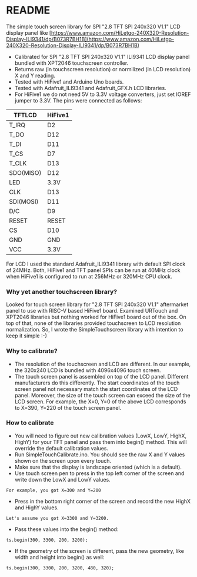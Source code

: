 # README

The simple touch screen library for SPI "2.8 TFT SPI 240x320 V1.1" LCD display
panel like [https://www.amazon.com/HiLetgo-240X320-Resolution-Display-ILI9341/dp/B073R7BH1B](https://www.amazon.com/HiLetgo-240X320-Resolution-Display-ILI9341/dp/B073R7BH1B)
- Calibrated for SPI "2.8 TFT SPI 240x320 V1.1" ILI9341 LCD display panel bundled
with XPT2046 touchscreen controller.
- Returns raw (in touchscreen resolution) or normilized (in LCD  resolution) X and Y reading.
- Tested with HiFive1 and Arduino Uno boards.
- Tested with Adafruit_ILI9341 and Adafruit_GFX.h LCD libraries.
- For HiFive1 we do not need 5V to 3.3V voltage converters, just set IOREF jumper
to 3.3V. The pins were connected as follows:

|TFTLCD    |HiFive1|
|----------|-------|
|T_IRQ     |D2     |
|T_DO      |D12    |
|T_DI      |D11    |
|T_CS      |D7     |
|T_CLK     |D13    |
|SDO(MISO) |D12    |
|LED       |3.3V   |
|CLK       |D13    |
|SDI(MOSI) |D11    |
|D/C       |D9     |
|RESET     |RESET  |
|CS        |D10    |
|GND       |GND    |
|VCC       |3.3V   |

For LCD I used the standard Adafruit_ILI9341 library with default SPI clock of 24MHz.
Both, HiFive1 and TFT panel SPIs can be run at 40MHz clock when HiFive1 is
configured to run at 256MHz or 320MHz CPU clock.

### Why yet another touchscreen library?
Looked for touch screen library for "2.8 TFT SPI 240x320 V1.1" aftermarket panel
to use with RISC-V based HiFive1 board. Examined URTouch and XPT2046 libraries
but nothing worked for HiFive1 board out of the box. On top of that, none of the
libraries provided touchscreen to LCD resolution normalization.
So, I wrote the SimpleTouchscreen library with intention to keep it simple :-)

### Why to calibrate?
- The resolution of the touchscreen and LCD are different. In our example,
the 320x240 LCD is bundled with 4096x4096 touch screen.
- The touch screen panel is assembled on top of the LCD panel. Different
manufacturers do this differently. The start coordinates of the touch screen
panel not necessary match the start coordinates of the LCD panel. Moreover, the
size of the touch screen can exceed the size of the LCD screen. For example, the
X=0, Y=0 of the above LCD corresponds to X=390, Y=220 of the touch screen panel.

### How to calibrate
- You will need to figure out new calibration values (LowX, LowY, HighX, HighY)
for your TFT panel and pass them into begin() method. This will override the
default calibration values.
- Run SimpleTouchCalibrate.ino. You should see the raw X and Y values shown on
the screen upon every touch.
- Make sure that the display is landscape oriented (which is a default).
- Use touch screen pen to press in the top left corner of the screen and write
down the LowX and LowY values.
```
For example, you got X=300 and Y=200
```
- Press in the bottom right corner of the screen and record the new
HighX and HighY values.
```
Let's assume you got X=3300 and Y=3200.
```
- Pass these values into the begin() method:
```
ts.begin(300, 3300, 200, 3200);
```
- If the geometry of the screen is different, pass the new geometry, like width
and height into begin() as well:
```
ts.begin(300, 3300, 200, 3200, 480, 320);
```
